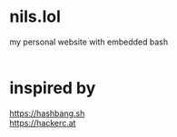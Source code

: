 # nils.lol
my personal website with embedded bash <br> <br>

# inspired by
https://hashbang.sh <br>
https://hackerc.at
